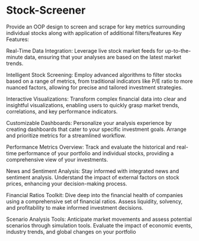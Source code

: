 # Stock-Screener
Provide an OOP design to screen and scrape for key metrics surrounding individual stocks along with application of additional filters/features
Key Features:

Real-Time Data Integration:
Leverage live stock market feeds for up-to-the-minute data, ensuring that your analyses are based on the latest market trends.

Intelligent Stock Screening:
Employ advanced algorithms to filter stocks based on a range of metrics, from traditional indicators like P/E ratio to more nuanced factors, allowing for precise and tailored investment strategies.

Interactive Visualizations:
Transform complex financial data into clear and insightful visualizations, enabling users to quickly grasp market trends, correlations, and key performance indicators.

Customizable Dashboards:
Personalize your analysis experience by creating dashboards that cater to your specific investment goals. Arrange and prioritize metrics for a streamlined workflow.

Performance Metrics Overview:
Track and evaluate the historical and real-time performance of your portfolio and individual stocks, providing a comprehensive view of your investments.

News and Sentiment Analysis:
Stay informed with integrated news and sentiment analysis. Understand the impact of external factors on stock prices, enhancing your decision-making process.

Financial Ratios Toolkit:
Dive deep into the financial health of companies using a comprehensive set of financial ratios. Assess liquidity, solvency, and profitability to make informed investment decisions.

Scenario Analysis Tools:
Anticipate market movements and assess potential scenarios through simulation tools. Evaluate the impact of economic events, industry trends, and global changes on your portfolio
